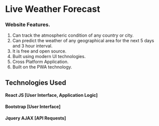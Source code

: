 # Live Weather Forecast


### Website Features.

1. Can track the atmospheric condition of any country or city.
2. Can predict the weather of any geographical area for the next 5 days and 3 hour interval.
3. It is free and open source.
4. Built using modern UI technologies.
5. Cross Platform Application.
6. Built on the PWA technology.


## Technologies Used

#### React JS [User Interface, Application Logic]
#### Bootstrap [User Interface]
#### Jquery AJAX [API Requests]
